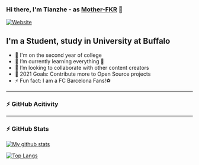 ### Hi there, I'm Tianzhe - as [Mother-FKR][website] 👋

[![Website](https://img.shields.io/website?label=Tianzhe.me&style=for-the-badge&url=https%3A%2F%2Ftianzhe.me)](https://tianzhe.me)


## I'm a Student, study in University at Buffalo

- 🔭 I'm on the second year of college
- 🌱 I’m currently learning everything 🤣
- 👯 I’m looking to collaborate with other content creators
- 🥅 2021 Goals: Contribute more to Open Source projects
- ⚡ Fun fact: I am a FC Barcelona Fans!⚽️

---

### ⚡️ GitHub Acitivity
<!--START_SECTION:activity-->
<!--END_SECTION:activity-->

---

### ⚡️ GitHub Stats

[![My github stats](https://github-readme-stats.vercel.app/api?username=Mother-FKR&count_private=true&show_icons=true&bg_color=30,FA897B,FFDD94&title_color=FF6347&text_color=FFFFF0&icon_color=FFD700)](https://github.com/Mother-FKR)

[![Top Langs](https://github-readme-stats.vercel.app/api/top-langs/?username=Mother-FKR)](https://github.com/anuraghazra/github-readme-stats)



[website]: https://github.com/Mother-FKR
